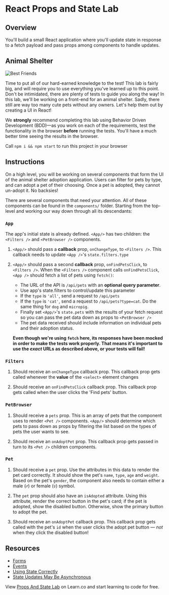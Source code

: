 # React Props and State Lab

## Overview

You'll build a small React application where you'll update state in response to
a fetch payload and pass props among components to handle updates.

## Animal Shelter

![Best Friends](https://media.giphy.com/media/xTiTnz5OOUn49wKbg4/giphy.gif)

Time to put all of our hard-earned knowledge to the test! This lab is fairly
big, and will require you to use everything you've learned up to this point.
Don't be intimidated, there are plenty of tests to guide you along the way! In
this lab, we'll be working on a front-end for an animal shelter. Sadly, there
still are way too many cute pets without any owners. Let's help them out by
creating a UI in React!

We **strongly** recommend completing this lab using Behavior Driven Development
(BDD)––as you work on each of the requirements, test the functionality in the 
browser **before** running the tests. You'll have a much better time seeing the 
results in the browser.

Call `npm i && npm start` to run this project in your browser

## Instructions

On a high level, you will be working on several components that form the UI of
the animal shelter adoption application. Users can filter for pets by type, and
can adopt a pet of their choosing. Once a pet is adopted, they cannot un-adopt
it. No backsies!

There are several components that need your attention. All of these components
can be found in the `components/` folder. Starting from the top-level and
working our way down through all its descendants:

### `App`

The app's initial state is already defined. `<App/>` has two children: the
`<Filters />` and `<PetBrowser />` components.

1.  `<App/>` should pass a **callback** prop, `onChangeType`, to `<Filters />`. This
    callback needs to update `<App />`'s `state.filters.type`

2.  `<App/>` should pass a second **callback** prop, `onFindPetsClick`, to `<Filters />`. 
    When the `<Filters />` component calls `onFindPetsClick`, `<App />` should fetch 
    a list of pets using `fetch()`:

    - The URL of the API is `/api/pets` with an **optional query parameter**.
    - Use app's state.filters to control/update this parameter
    - If the `type` is `'all'`, send a request to `/api/pets`
    - If the `type` is `'cat'`, send a request to `/api/pets?type=cat`. Do the
      same thing for `dog` and `micropig`.
    - Finally set `<App/>`'s `state.pets` with the results of your fetch request
      so you can pass the pet data down as props to `<PetBrowser />`
    - The pet data received should include information on individual pets and their
      adoption status.

    **Even though we're using `fetch` here, its responses have been mocked in
    order to make the tests work properly. That means it's important to use the
    _exact_ URLs as described above, or your tests will fail!**

### `Filters`

1.  Should receive an `onChangeType` callback prop. This callback prop gets
    called whenever the **value** of the `<select>` element changes 

2.  Should receive an `onFindPetsClick` callback prop. This callback prop gets
    called when the user clicks the 'Find pets' button.

### `PetBrowser`

1.  Should receive a `pets` prop. This is an array of pets that the component
    uses to render `<Pet />` components. `<App/>` should determine which pets to 
    pass down as props by filtering the list based on the types of pets the user 
    wants to see.

2.  Should receive an `onAdoptPet` prop. This callback prop gets passed in turn to 
    its `<Pet />` children components.

### `Pet`

1.  Should receive a `pet` prop. Use the attributes in this data to render the
    pet card correctly. It should show the pet's `name`, `type`, `age` and `weight`.
    Based on the pet's `gender`, the component also needs to contain either a
    male (`♂`) or female (`♀`) symbol.

2.  The `pet` prop should also have an `isAdopted` attribute. Using this attribute, 
    render the correct button in the pet's card; if the pet is adopted, show the 
    disabled button. Otherwise, show the primary button to adopt the pet.

3.  Should receive an `onAdoptPet` callback prop. This callback prop gets called
    with the pet's `id` when the user clicks the adopt pet button — _not_ when they
    click the disabled button!

## Resources

- [Forms](https://facebook.github.io/react/docs/forms.html)
- [Events](https://facebook.github.io/react/docs/events.html)
- [Using State Correctly](https://reactjs.org/docs/state-and-lifecycle.html#using-state-correctly)
- [State Updates May Be Asynchronous](https://reactjs.org/docs/state-and-lifecycle.html#state-updates-may-be-asynchronous)

<p class='util--hide'>View <a href='https://learn.co/lessons/react-props-and-state-lab'>Props And State Lab</a> on Learn.co and start learning to code for free.</p>
